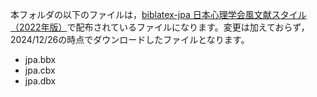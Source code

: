 本フォルダの以下のファイルは，[biblatex-jpa 日本心理学会風文献スタイル（2022年版）](https://github.com/sbtseiji/biblatex-jpa)で配布されているファイルになります。変更は加えておらず，2024/12/26の時点でダウンロードしたファイルとなります。

- jpa.bbx
- jpa.cbx
- jpa.dbx